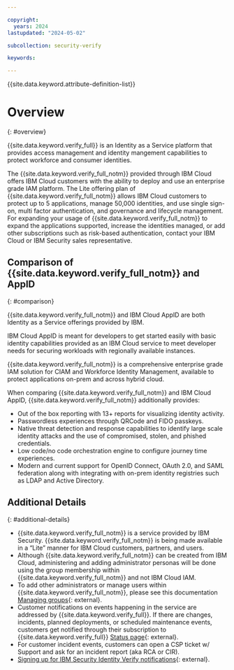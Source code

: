 ```yaml
---

copyright:
  years: 2024
lastupdated: "2024-05-02"

subcollection: security-verify

keywords: 

---
```


{{site.data.keyword.attribute-definition-list}}

# Overview
{: #overview}

{{site.data.keyword.verify_full}} is an Identity as a Service platform that provides access management and identity mangement capabilities to protect workforce and consumer identities. 

The {{site.data.keyword.verify_full_notm}} provided through IBM Cloud offers IBM Cloud customers with the ability to deploy and use an enterprise grade IAM platform. The Lite offering plan of {{site.data.keyword.verify_full_notm}} allows IBM Cloud customers to protect up to 5 applications, manage 50,000 identities, and use single sign-on, multi factor authentication, and governance and lifecycle management. For expanding your usage of {{site.data.keyword.verify_full_notm}} to expand the applications supported, increase the identities managed, or add other subscriptions such as risk-based authentication, contact your IBM Cloud or IBM Security sales representative.

## Comparison of {{site.data.keyword.verify_full_notm}} and AppID
{: #comparison}

{{site.data.keyword.verify_full_notm}} and IBM Cloud AppID are both Identity as a Service offerings provided by IBM. 

IBM Cloud AppID is meant for developers to get started easily with basic identity capabilities provided as an IBM Cloud service to meet developer needs for securing workloads with regionally available instances. 

{{site.data.keyword.verify_full_notm}} is a comprehensive enterprise grade IAM solution for CIAM and Workforce Identity Management, available to protect applications on-prem and across hybrid cloud. 

When comparing {{site.data.keyword.verify_full_notm}} and IBM Cloud AppID, {{site.data.keyword.verify_full_notm}} additionally provides: 

- Out of the box reporting with 13+ reports for visualizing identity activity. 
- Passwordless experiences through QRCode and FIDO passkeys. 
- Native threat detection and response capabilities to identify large scale identity attacks and the use of compromised, stolen, and phished credentials. 
- Low code/no code orchestration engine to configure journey time experiences.
- Modern and current support for OpenID Connect, OAuth 2.0, and SAML federation along with integrating with on-prem identity registries such as LDAP and Active Directory.

## Additional Details
{: #additional-details}

- {{site.data.keyword.verify_full_notm}} is a service provided by IBM Security. {{site.data.keyword.verify_full_notm}} is being made available in a “Lite” manner for IBM Cloud customers, partners, and users. 
- Although {{site.data.keyword.verify_full_notm}} can be created from IBM Cloud, administering and adding administrator personas will be done using the group membership within {{site.data.keyword.verify_full_notm}} and not IBM Cloud IAM.
- To add other administrators or manage users within {{site.data.keyword.verify_full_notm}}, please see this documentation [Managing groups](https://www.ibm.com/docs/en/security-verify?topic=groups-managing){: external}.
- Customer notifications on events happening in the service are addressed by {{site.data.keyword.verify_full}}. If there are changes, incidents, planned deployments, or scheduled maintenance events, customers get notified through their subscription to {{site.data.keyword.verify_full}} [Status page](https://statuspage.ibmcloudsecurity.com/){: external}.
- For customer incident events, customers can open a CSP ticket w/ Support and ask for an incident report (aka RCA or CIR).
- [Signing up for IBM Security Identity Verify notifications](https://www.ibm.com/docs/en/security-verify?topic=overview-signing-up-security-identity-verify-notifications){: external}.


